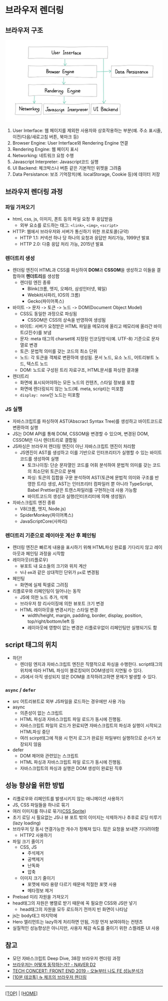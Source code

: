 # 브라우저 렌더링

## 브라우저 구조

<p align="center">
  <img src="./browser.jpg" alt="브라우저 구조" width="600" />
</p>

1. User Interface: 웹 페이지를 제외한 사용자와 상호작용하는 부분(예. 주소 표시줄, 이전/다음/새로고침 버튼, 북마크 등)
2. Browser Engine: User Interface와 Rendering Engine 연결
3. Rendering Engine: 웹 페이지 표시
4. Networking: 네트워크 요청 수행
5. Javascript Interpreter: Javascript코드 실행
6. UI Backend: 체크박스나 버튼 같은 기본적인 위젯을 그려줌
7. Data Persistance: 보조 기억장치(예. localStorage, Cookie 등)에 데이터 저장

## 브라우저 렌더링 과정

### 파일 가져오기

- html, css, js, 이미지, 폰트 등의 파일 요청 후 응답받음
  - 외부 요소를 로드하는 태그: `<link>`, `<img>`, `<script>`
- HTTP: 웹에서 브라우저와 서버가 통신하기 위한 프로토콜(규약)
  - HTTP 1.1: 커넥션 하나 당 하나의 요청과 응답만 처리가능, 1999년 발표
  - HTTP 2.0: 다중 응답 처리 가능, 2015년 발표

### 렌더트리 생성

- 렌더링 엔진이 HTML과 CSS를 파싱하여 **DOM**과 **CSSOM**을 생성하고 이들을 결합하여 **렌더트리**를 생성함
  - 렌더링 엔진 종류
    - Blink(크롬, 엣지, 오페라, 삼성인터넷, 웨일)
    - Webkit(사파리, IOS의 크롬)
    - Gecko(파이어폭스)
- 바이트 -> 문자 -> 토큰 -> 노드 -> DOM(Document Object Model)
  - CSS도 동일한 과정으로 파싱됨
    - CSSOM은  CSS의 상속을 반영하여 생성됨
  - 바이트: 서버가 요청받은 HTML 파일을 메모리에 올리고 메모리에 올라간 바이트(2진수)를 보냄
  - 문자: meta 태그의 charset에 지정된 인코딩방식(예. UTF-8) 기준으로 문자열로 변경
  - 토큰: 문법적 의미를 갖는 코드의 최소 단위
  - 노드: 각 토큰을 객체로 변환하여 생성됨. 문서 노드, 요소 노드, 어트리뷰트 노드, 텍스트 노드
  - DOM: 노드로 구성된 트리 자료구조, HTML문서를 파싱한 결과물
- 렌더트리
  - 화면에 표시되어야하는 모든 노드의 컨텐츠, 스타일 정보를 포함
  - 화면에 렌더링되지 않는 노드(예. meta, script)는 미포함
  - `display: none`인 노드는 미포함

### JS 실행

- 자바스크립트를 파싱하여 AST(Abscract Syntax Tree)를 생성하고 바이트코드로 변환하여 실행
- JS는 DOM API를 통해 DOM, CSSOM을 변경할 수 있으며, 변경된 DOM, CSSOM은 다시 렌더트리로 결합됨
- JS파싱은 브라우저 렌더링 엔진이 아닌 자바스크립트 엔진이 처리함
  - JS엔진이 AST를 생성하고 이를 기반으로 인터프리터가 실행할 수 있는 바이트 코드를 생성하여 실행
    - 토크나이징: 단순 문자열인 코드를 어휘 분석하여 문법적 의미를 갖는 코드의 최소단위 토큰으로 분해
    - 파싱: 토큰의 집합을 구문 분석하여 AST(토큰에 문법적 의미와 구조를 반영한 트리) 생성, AST는 인터프리터 컴파일러 뿐 아니라 TypeScript, Babel Prettier같은 트랜스파일러를 구현하는데 사용 가능함
    - 바이트코드의 생성과 실행(인터프리터에 의해 생성됨)\
 - 자바스크립트 엔진 종류
   - V8(크롬, 엣지, Node.js)
   - SpiderMonkey(파이어폭스)
   - JavaScriptCore(사파리)

### 렌더트리 기준으로 레이아웃 계산 후 페인팅

- 렌더링 엔진은 빠르게 내용을 표시하기 위해 HTML파싱 완료를 기다리지 않고 레이아웃과 페인팅 과정을 시작함
- 레이아웃(리플로우)
  - 뷰포트 내 요소들의 크기와 위치 계산
  - `%`나 `em`과 같은 상대적인 단위가 `px`로 변경됨
- 페인팅
  - 화면에 실제 픽셀로 그려짐
- 리플로우와 리페인팅이 일어나는 동작
  - JS에 의한 노드 추가, 삭제
  - 브라우저 창 리사이징에 의한 뷰포트 크기 변경
  - HTML 레이아웃을 변경시키는 스타일 변경
    - width/height, margin, padding, border, display, position, top/right/bottom/left 등
    - 레이아웃에 영향이 없는 변경은 리플로우없이 리페인팅만 실행되기도 함

## script 태그의 위치

- 하단!
  - 렌더링 엔지과 자바스크립트 엔진은 직렬적으로 파싱을 수행한다. script태그의 위치에 따라 HTML 파싱이 블로킹되어 DOM생성이 지연될 수 있다.
  - JS에서 아직 생성되지 않은 DOM을 조작하려고하면 문제가 발생할 수 있다.

### `async` / `defer`

- src 어트리뷰트로 외부 JS파일을 로드하는 경우에만 사용 가능
- async
  - 의존성이 없는 스크립트
  - HTML 파싱과 자바스크립트 파일 로드가 동시에 진행됨.
  - 자바스크립트 파일의 로드가 완료되면 자바스크립트의 파싱과 실행이 시작되고 HTML파싱 중단
  - 여러 scirpt태그에 적용 시 먼저 로그가 완료된 파일부터 실행하므로 순서가 보장되지 않음
- defer
  - DOM 제어와 관련있는 스크립트
  - HTML 파싱과 자바스크립트 파일 로드가 동시에 진행됨.
  - 자바스크립트의 파싱과 실행은 DOM 생성이 완료된 직후

## 성능 향상을 위한 방법

- 리플로우와 리페인트를 발생시키지 않는 애니메이션 사용하기
- JS, CSS 파일들을 하나로 묶기
- 여러 이미지를 하나로 묶기([CSS Sprite](https://www.w3schools.com/css/css_image_sprites.asp))
- 초기 로딩 시 필요없는 JS나 뷰 포트 밖의 이미지는 삭제하거나 추후로 로딩 미루기(lazy loading)
- 브라우저 당 동시 연결가능한 개수가 정해져 있다. 많은 요청을 보내면 기다려야함
    - HTTP2 사용하기
- 파일 크기 줄이기
  - CSS, JS
    - 주석제거
    - 공백제거
    - 난독화
    - 압축
  - 이미지 크기 줄이기
    - 포맷에 따라 용량 다르기 때문에 적절한 포맷 사용
    - 메타정보 제거
- Preload 미리 자원을 가져오기
- head태그의 자원은 병렬로 받기 때문에 꼭 필요한 CSS와 JS만 넣기
  - head태그의 자원을 모두 로드하기 전까지 빈 화면이 나타남
- js는 body태그 마지막에
- Hero 엘리먼트는 lazy하게 처리하면 안됨, 가장 먼저 보여야하는 컨텐츠
- 실질적인 성능향상은 아니지만, 사용자 체감 속도를 줄이기 위한 스켈레톤 UI 사용

## 참고

- 모던 자바스크립트 Deep Dive, 38장 브라우저 렌더링 과정
- [브라우저는 어떻게 동작하는가? - NAVER D2](https://d2.naver.com/helloworld/59361)
- [TECH CONCERT: FRONT END 2019 - 오늘부터 나도 FE 성능분석가](https://www.youtube.com/watch?v=cpE1dwJgS4c&list=RDCMUCNrehnUq7Il-J7HQxrzp7CA&index=2)
- [[10분 테코톡] ☕️ 체프의 브라우저 렌더링](https://www.youtube.com/watch?v=sJ14cWjrNis&t=1s)

---

[[TOP]](#브라우저-렌더링) | [[HOME]](https://github.com/SunYoungKwon/Sun-Woowa.log#-what-i-studied-in-woowacourse)
